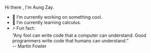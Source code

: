 Hi there , I'm Aung Zay.

- 🔭 I’m currently working on something cool.
- 🌱 I’m currently learning calculus.
- ⚡ Fun fact: <br>
             “Any fool can write code that a computer can understand. Good programmers write code that humans can understand.” <br>              -- Martin Fowler
